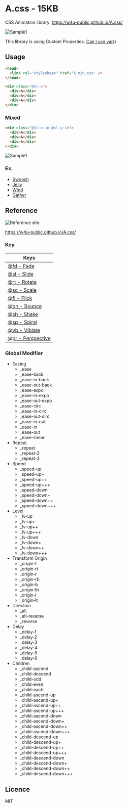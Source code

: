 # A.css - 15KB

CSS Animation library.
<https://w4u-public.github.io/A.css/>

![Sample1](https://w4u-public.github.io/A.css/img/ex_logo-black.png)

This library is using Custom Properties. [Can I use var()](https://caniuse.com/#search=var())

## Usage
````html
<head>
  <link rel="stylesheet" href="A.min.css" />
</head>
````

````html
<div class="@sl-x">
  <div>A</div>
  <div>A</div>
  <div>A</div>
</div>
````
### Mixed
````html
<div class="@sl-x-in @sl-y-in">
  <div>A</div>
  <div>A</div>
  <div>A</div>
</div>
````
![Sample1](https://w4u-public.github.io/A.css/img/ex_01.png)

### Ex.
- [Swoosh](https://w4u-public.github.io/A.css/?@sl-x&_speed-up++&_lv-up+&_ease-out-back&@fd&@sc-x-in!)
- [Jelly](https://w4u-public.github.io/A.css/?@bn-x&_origin-b&@bn-y!&@sl-y&@fl-y-in)
- [Wind](https://w4u-public.github.io/A.css/?@rt-y&_child-ascend&@pr-in&@fd)
- [Gather](https://w4u-public.github.io/A.css/?@pr-in&_child-ascend&_ease-out-back&@fd&@sc-in!)

## Reference

![Reference site](https://w4u-public.github.io/A.css/img/ex_logo_large.png)

<https://w4u-public.github.io/A.css/>

### Key

| Keys |
|---------|
| [@fd - Fade](https://w4u-public.github.io/A.css/?@fd)   |
| [@sl - Slide](https://w4u-public.github.io/A.css/?@sl-x)  |
| [@rt - Rotate](https://w4u-public.github.io/A.css/?@rt-x) |
| [@sc - Scale](https://w4u-public.github.io/A.css/?@sc-x)  |
| [@fl - Flick](https://w4u-public.github.io/A.css/?@fl-x) |
| [@bn - Bounce](https://w4u-public.github.io/A.css/?@bn) |
| [@sh - Shake](https://w4u-public.github.io/A.css/?@sk-x) |
| [@sp - Spiral](https://w4u-public.github.io/A.css/?@sp-x) |
| [@vb - Viblate](https://w4u-public.github.io/A.css/?@vb) |
| [@pr - Perspective](https://w4u-public.github.io/A.css/?@pr-in) |

### Global Modifier

- Easing
	- _ease
	- _ease-back
	- _ease-in-back
	- _ease-out-back
	- _ease-expo
	- _ease-in-expo
	- _ease-out-expo
	- _ease-circ
	- _ease-in-circ
	- _ease-out-circ
	- _ease-in-out
	- _ease-in
	- _ease-out
	- _ease-linear
- Repeat
	- _repeat
	- _repeat-2
	- _repeat-3
- Speed
	- _speed-up
	- _speed-up+
	- _speed-up++
	- _speed-up+++
	- _speed-down
	- _speed-down+
	- _speed-down++
	- _speed-down+++
- Level
	- _lv-up
	- _lv-up+
	- _lv-up++
	- _lv-up+++
	- _lv-down
	- _lv-down+
	- _lv-down++
	- _lv-down+++
- Transform Origin
	- _origin-t
	- _origin-rt
	- _origin-r
	- _origin-rb
	- _origin-b
	- _origin-lb
	- _origin-l
	- _origin-lt
- Direction
	- _alt
	- _alt-reverse
	- _reverse
- Delay
	- _delay-1
	- _delay-2
	- _delay-3
	- _delay-4
	- _delay-5
	- _delay-6
- Children
	- _child-ascend
	- _child-descend
	- _child-odd
	- _child-even
	- _child-each
	- _child-ascend-up
	- _child-ascend-up+
	- _child-ascend-up++
	- _child-ascend-up+++
	- _child-ascend-down
	- _child-ascend-down+
	- _child-ascend-down++
	- _child-ascend-down+++
	- _child-descend-up
	- _child-descend-up+
	- _child-descend-up++
	- _child-descend-up+++
	- _child-descend-down
	- _child-descend-down+
	- _child-descend-down++
	- _child-descend-down+++


## Licence

MIT
